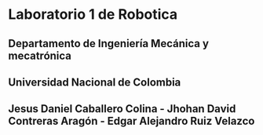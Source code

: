 # Laboratorio 1 de Robotica 
## Departamento de Ingeniería Mecánica y mecatrónica 
## Universidad Nacional de Colombia
## Jesus Daniel Caballero Colina - Jhohan David Contreras Aragón - Edgar Alejandro Ruiz Velazco
